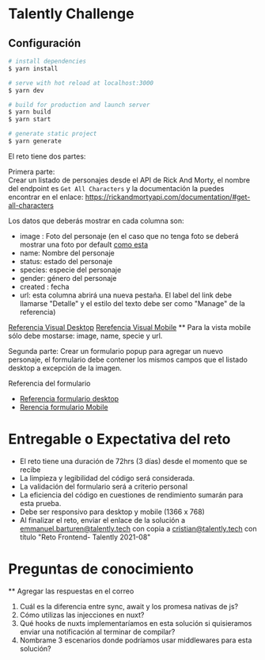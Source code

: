 
# Talently Challenge

## Configuración

```bash
# install dependencies
$ yarn install

# serve with hot reload at localhost:3000
$ yarn dev

# build for production and launch server
$ yarn build
$ yarn start

# generate static project
$ yarn generate
```

El reto tiene dos partes:

Primera parte:   
Crear un listado de personajes desde el API de Rick And Morty, el nombre del endpoint es `Get All Characters` y la documentación la puedes encontrar en el enlace: https://rickandmortyapi.com/documentation/#get-all-characters

Los datos que deberás mostrar en cada columna son:
- image : Foto del personaje (en el caso que no tenga foto se deberá mostrar una foto por default [como esta](https://user-images.githubusercontent.com/11076563/128429888-2e2c3104-c617-421f-826a-9782faab5106.png) 
- name: Nombre del personaje 
- status: estado del personaje
- species: especie del personaje
- gender: género del personaje
- created : fecha 
- url: esta columna abrirá una nueva pestaña. El label del link debe llamarse "Detalle" y el estilo del texto debe ser como "Manage" de la referencia)

 [Referencia Visual Desktop](https://user-images.githubusercontent.com/11076563/128431305-47488409-53b4-4a65-beb9-683e6133445e.png)
 [Rerefencia Visual Mobile](https://user-images.githubusercontent.com/11076563/128381851-2aead969-90e5-491d-9daa-910bdee80a13.png)
** Para la vista mobile sólo debe mostarse: image, name, specie y url.



Segunda parte:
Crear un formulario popup para agregar un nuevo personaje, el formulario debe contener los mismos campos que el listado desktop a excepción de la imagen.

Referencia del formulario
- [Referencia formulario desktop](https://user-images.githubusercontent.com/11076563/128381563-b9a6d6f8-097c-441a-adf9-376ea35700c2.png)
- [Rerencia formulario Mobile](https://user-images.githubusercontent.com/11076563/128381629-ce4b6f53-2c15-49ce-bc9b-2e788c49557f.png)

# Entregable o Expectativa del reto
- El reto tiene una duración de 72hrs (3 días) desde el momento que se recibe
- La limpieza y legibilidad del código será considerada.
- La validación del formulario será a criterio personal
- La eficiencia del código en cuestiones de rendimiento sumarán para esta prueba.
- Debe ser responsivo para desktop y mobile (1366 x 768) 
- Al finalizar el reto, enviar el enlace de la solución a emmanuel.barturen@talently.tech con copia a cristian@talently.tech con título "Reto Frontend- Talently 2021-08"

# Preguntas de conocimiento
** Agregar las respuestas en el correo
1. Cuál es la diferencia entre sync, await y los promesa nativas de js?
2. Cómo utilizas las injecciones en nuxt?
3. Qué hooks de nuxts implementaríamos en esta solución si quisieramos enviar una notificación al terminar de compilar?
4. Nombrame 3 escenarios donde podríamos usar middlewares para esta solución? 
